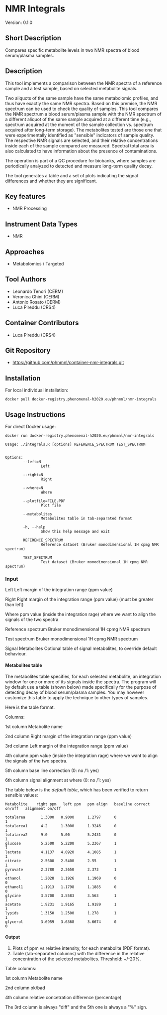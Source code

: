 
# NMR Integrals

Version: 0.1.0


## Short Description

Compares specific metabolite levels in two NMR spectra of blood serum/plasma
samples.


## Description

This tool implements a comparison between the NMR spectra of a reference sample
and a test sample, based on selected metabolite signals.

Two aliquots of the same sample have the same metabolomic profiles, and thus
have exactly the same NMR spectra. Based on this premise, the NMR spectrum can
be used to check the quality of samples. This tool compares the NMR spectrum a
blood serum/plasma sample with the NMR spectrum of a different aliquot of the
same sample acquired at a different time (e.g., spectrum acquired at the moment
of the sample collection vs. spectrum acquired after long-term storage).  The
metabolites tested are those one that were experimentally identified as
"sensible" indicators of sample quality. The respective NMR signals are
selected, and their relative concentrations inside each of the sample compared
are measured. Spectral total area is also calculated to have information about
the presence of contaminations.

The operation is part of a QC procedure for biobanks, where samples are
periodically analyzed to detected and measure long-term quality decay.

The tool generates a table and a set of plots indicating the signal differences
and whether they are significant.



## Key features

- NMR Processing

## Instrument Data Types

- NMR


## Approaches
- Metabolomics / Targeted


## Tool Authors 

- Leonardo Tenori (CERM)
- Veronica Ghini (CERM)
- Antonio Rosato (CERM)
- Luca Pireddu (CRS4)


## Container Contributors

- Luca Pireddu (CRS4)

## Git Repository

- https://github.com/phnmnl/container-nmr-integrals.git

## Installation

For local individual installation:

```
docker pull docker-registry.phenomenal-h2020.eu/phnmnl/nmr-integrals
```

## Usage Instructions

For direct Docker usage:
```
docker run docker-registry.phenomenal-h2020.eu/phnmnl/nmr-integrals
```


```
Usage: ./integrals.R [options] REFERENCE_SPECTRUM TEST_SPECTRUM


Options:
        --left=N
                Left

        --right=N
                Right

        --where=N
                Where

        --plotfile=FILE.PDF
                Plot file

        --metabolites
                Metabolites table in tab-separated format

        -h, --help
                Show this help message and exit

        REFERENCE_SPECTRUM
                Reference dataset (Bruker monodimensional 1H cpmg NMR spectrum)

        TEST_SPECTRUM
                Test dataset (Bruker monodimensional 1H cpmg NMR spectrum)
```


### Input


Left
  Left margin of the integration range (ppm value)

Right
  Right margin of the integration range (ppm value) (must be greater than left)

Where
  ppm value (inside the integration rage) where we want to align the signals of the two spectra.

Reference spectrum
  Bruker monodimensional 1H cpmg NMR spectrum

Test spectrum
  Bruker monodimensional 1H cpmg NMR spectrum

Signal Metabolites
  Optional table of signal metabolites, to override default behaviour.


#### Metabolites table


The metabolites table specifies, for each selected metabolite, an integration
window for one or more of its signals inside the spectra.  The program will by
default use a table (shown below) made specifically for the purpose of detecting
decay of blood serum/plasma samples.  You may however customize this table to
apply the technique to other types of samples.


Here is the table format.

Columns:

1st column
  Metabolite name

2nd column
  Right margin of the integration range (ppm value)

3rd column
  Left margin of the integration range (ppm value)

4th column
  ppm value (inside the integration rage) where we want to align the signals of the two spectra.

5th column
  base line correction (0: no /1: yes)

6th column
  signal alignment at where (0: no /1: yes)


The table below is the *default table*, which has been verified to return sensible
values:

    Metabolite    right ppm   left ppm   ppm align   baseline correct on/off   alignment on/off  

    totalarea       1.3000   0.9000      1.2797      0                         1                 
    totalarea1      4.2      1.3000      1.3246      0                         1                 
    totalarea2      9.0      5.00        5.2431      0                         1                 
    glucose         5.2500   5.2200      5.2367      1                         1                 
    lactate         4.1137   4.0920      4.1085      1                         1                 
    citrate         2.5600   2.5400      2.55        1                         1                 
    pyruvate        2.3780   2.3650      2.373       1                         1                 
    ethanol         1.2028   1.1926      1.1969      0                         0                 
    ethanol1        1.1913   1.1798      1.1885      0                         0                 
    glycine         3.5700   3.5583      3.563       1                         1                 
    acetate         1.9231   1.9165      1.9189      1                         1                 
    lypids          1.3150   1.2500      1.278       1                         1                 
    glycerol        3.6959   3.6368      3.6674      0                         0                 


#### Output

1. Plots of ppm vs relative intensity, for each metabolite (PDF format).
2. Table (tab-separated columns) with the difference in the relative
concentration of the selected metabolites. Threshold: +/-20%.

Table columns:

1st column
  Metabolite name

2nd column
  ok/bad

4th column
  relative concetration difference (percentage)


The 3rd column is always "diff" and the 5th one is always a "%" sign.
